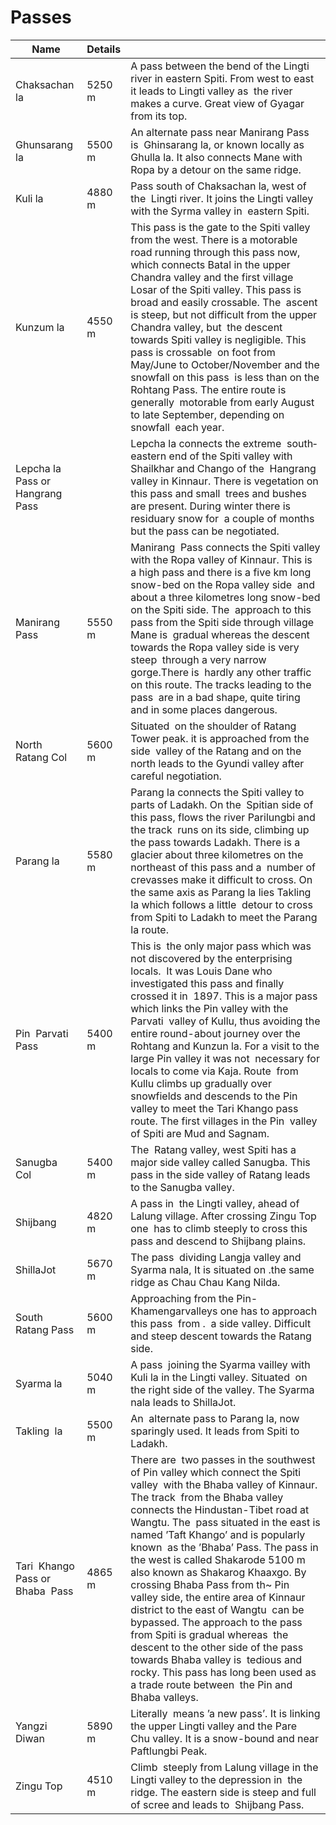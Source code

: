 # Passes
| Name                             | Details |                                                                                                                                                                                                                                                                                                                                                                                                                                                                                                                                                                                                                                                                                                                                                       |
| -------------------------------- | ------- | ----------------------------------------------------------------------------------------------------------------------------------------------------------------------------------------------------------------------------------------------------------------------------------------------------------------------------------------------------------------------------------------------------------------------------------------------------------------------------------------------------------------------------------------------------------------------------------------------------------------------------------------------------------------------------------------------------------------------------------------------------- |
| Chaksachan la                    | 5250 m  | A pass between the bend of the Lingti  river in eastern Spiti. From west to east it leads to Lingti valley as  the river makes a curve. Great view of Gyagar from its top.                                                                                                                                                                                                                                                                                                                                                                                                                                                                                                                                                                            |
| Ghunsarang la                    | 5500 m  | An alternate pass near Manirang Pass is  Ghinsarang la, or known locally as Ghulla la. It also connects Mane with  Ropa by a detour on the same ridge.                                                                                                                                                                                                                                                                                                                                                                                                                                                                                                                                                                                                |
| Kuli la                          | 4880 m  | Pass south of Chaksachan la, west of the  Lingti river. It joins the Lingti valley with the Syrma valley in  eastern Spiti.                                                                                                                                                                                                                                                                                                                                                                                                                                                                                                                                                                                                                           |
| Kunzum la                        | 4550 m  | This pass is the gate to the Spiti valley  from the west. There is a motorable road running through this pass now,  which connects Batal in the upper Chandra valley and the first village  Losar of the Spiti valley. This pass is broad and easily crossable. The  ascent is steep, but not difficult from the upper Chandra valley, but  the descent towards Spiti valley is negligible. This pass is crossable  on foot from May/June to October/November and the snowfall on this pass  is less than on the Rohtang Pass. The entire route is generally  motorable from early August to late September, depending on snowfall  each year.                                                                                                        |
| Lepcha la Pass or Hangrang Pass  |         | Lepcha la connects the extreme  south­eastern end of the Spiti valley with Shailkhar and Chango of the  Hangrang valley in Kinnaur. There is vegetation on this pass and small  trees and bushes are present. During winter there is residuary snow for  a couple of months but the pass can be negotiated.                                                                                                                                                                                                                                                                                                                                                                                                                                           |
| Manirang  Pass                   | 5550 m  | Manirang  Pass connects the Spiti valley with the Ropa valley of Kinnaur. This is  a high pass and there is a five km long snow-bed on the Ropa valley side  and about a three kilometres long snow-bed on the Spiti side. The  approach to this pass from the Spiti side through village Mane is  gradual whereas the descent towards the Ropa valley side is very steep  through a very narrow gorge.There is  hardly any other traffic on this route. The tracks leading to the pass  are in a bad shape, quite tiring and in some places dangerous.                                                                                                                                                                                               |
| North  Ratang Col                | 5600 m  | Situated  on the shoulder of Ratang Tower peak. it is approached from the side  valley of the Ratang and on the north leads to the Gyundi valley after  careful negotiation.                                                                                                                                                                                                                                                                                                                                                                                                                                                                                                                                                                          |
| Parang la                        | 5580 m  | Parang la connects the Spiti valley to parts of Ladakh. On the  Spitian side of this pass, flows the river Parilungbi and the track  runs on its side, climbing up the pass towards Ladakh. There is a  glacier about three kilometres on the northeast of this pass and a  number of crevasses make it difficult to cross. On  the same axis as Parang la lies Takling la which follows a little  detour to cross from Spiti to Ladakh to meet the Parang la route.                                                                                                                                                                                                                                                                                  |
| Pin  Parvati Pass                | 5400 m  | This is  the only major pass which was not discovered by the enterprising locals.  It was Louis Dane who investigated this pass and finally crossed it in  1897. This is a major pass which links the Pin valley with the Parvati  valley of Kullu, thus avoiding the entire round-about journey over the  Rohtang and Kunzun la. For a visit to the large Pin valley it was not  necessary for locals to come via Kaja. Route  from Kullu climbs up gradually over snowfields and descends to the Pin  valley to meet the Tari Khango pass route. The first villages in the Pin  valley of Spiti are Mud and Sagnam.                                                                                                                                 |
| Sanugba  Col                     | 5400 m  | The  Ratang valley, west Spiti has a major side valley called Sanugba. This  pass in the side valley of Ratang leads to the Sanugba valley.                                                                                                                                                                                                                                                                                                                                                                                                                                                                                                                                                                                                           |
| Shijbang                         | 4820 m  | A pass in  the Lingti valley, ahead of Lalung village. After crossing Zingu Top one  has to climb steeply to cross this pass and descend to Shijbang plains.                                                                                                                                                                                                                                                                                                                                                                                                                                                                                                                                                                                          |
| ShillaJot                        | 5670 m  | The pass  dividing Langja valley and Syarma nala, It is situated on .the same  ridge as Chau Chau Kang Nilda.                                                                                                                                                                                                                                                                                                                                                                                                                                                                                                                                                                                                                                         |
| South  Ratang Pass               | 5600 m  | Approaching from the Pin-Khamengarvalleys one has to approach this pass  from .  a side valley. Difficult and steep descent towards the Ratang side.                                                                                                                                                                                                                                                                                                                                                                                                                                                                                                                                                                                                  |
| Syarma la                        | 5040 m  | A pass  joining the Syarma vailley with Kuli la in the Lingti valley. Situated  on the right side of the valley. The Syarma nala leads to ShillaJot.                                                                                                                                                                                                                                                                                                                                                                                                                                                                                                                                                                                                  |
| Takling  la                      | 5500 m  | An  alternate pass to Parang la, now sparingly used. It leads from Spiti to  Ladakh.                                                                                                                                                                                                                                                                                                                                                                                                                                                                                                                                                                                                                                                                  |
| Tari  Khango Pass or Bhaba  Pass | 4865 m  | There are  two passes in the southwest of Pin valley which connect the Spiti valley  with the Bhaba valley of Kinnaur. The track  from the Bhaba valley connects the Hindustan-Tibet road at Wangtu. The  pass situated in the east is named ’Taft Khango’ and is popularly known  as the ’Bhaba’ Pass. The pass in the west is called Shakarode 5100 m also known as Shakarog Khaaxgo. By crossing Bhaba Pass from th~ Pin  valley side, the entire area of Kinnaur district to the east of Wangtu  can be bypassed. The approach to the pass from Spiti is gradual whereas  the descent to the other side of the pass towards Bhaba valley is  tedious and rocky. This pass has long been used as a trade route between  the Pin and Bhaba valleys. |
| Yangzi  Diwan                    | 5890 m  | Literally  means ’a new pass’. It is linking the upper Lingti valley and the Pare  Chu valley. It is a snow-bound and near Paftlungbi Peak.                                                                                                                                                                                                                                                                                                                                                                                                                                                                                                                                                                                                           |
| Zingu Top                        | 4510 m  | Climb  steeply from Lalung village in the Lingti valley to the depression in  the ridge. The eastern side is steep and full of scree and leads to  Shijbang Pass.                                                                                                                                                                                                                                                                                                                                                                                                                                                                                                                                                                                     |